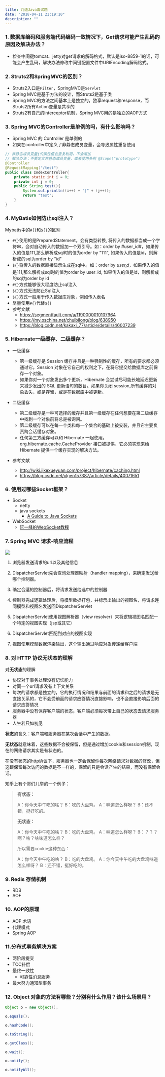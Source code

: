 ```yaml
---
title: 几道Java面试题
date: "2018-04-11 21:19:10"
description: ""
---
```

### 1. 数据库编码和服务端代码编码一致情况下，Get请求可能产生乱码的原因及解决办法？

- 检查中间键tomcat、jetty对get请求的解码格式，默认是iso-8859-1的话，可能会产生乱码，解决办法修改中间键配置文件中URIEncoding解码格式。

### 2. Struts2和SpringMVC的区别？

- Struts2入口是`Filter`，SpringMVC是`Servlet`
- Spring MVC是基于方法的设计，而Struts2是基于类
- Spring MVC的方法之间基本上是独立的，独享request和response，而Struts2所有Action变量是共享的
- Struts2有自己的interceptor机制，Spring MVC用的是独立的AOP方式

### 3. Spring MVC的Controller是单例的吗，有什么影响吗？

- Spring MVC 的 Controller 是单例的
- 如果在controller中定义了非静态成员变量，会导致属性重复使用

```java
// 非静态成员变量j的属性值会重复利用，不会累加
// 解决办法：不要定义非静态成员变量，或者使用多例 @Scope("prototype")
@Controller
@RequestMapping("/test")
public class IndexController{
	private static int i = 0;
	private int j = 0;
	public String test(){
		System.out.println((i++) + "|" + (j++));
		return "test";
	}
}

```

### 4. MyBatis如何防止sql注入？

Mybatis中的`#{}`和`${}`的区别

- `#{}`使用的是PreparedStatement，会有类型转换, 将传入的数据都当成一个字符串，会对自动传入的数据加一个双引号。如：order by #user_id#，如果传入的值是111,那么解析成sql时的值为order by "111", 如果传入的值是id，则解析成的sql为order by "id"
- `${}`将传入的数据直接显示生成在sql中。如：order by $user_id$，如果传入的值是111,那么解析成sql时的值为order by user_id,  如果传入的值是id，则解析成的sql为order by id
- `#{}`方式能够很大程度防止sql注入
- `${}`方式无法防止Sql注入
- `${}`方式一般用于传入数据库对象，例如传入表名
- 尽量使用`#{}`代替`${}`
- 参考文献
	- https://segmentfault.com/a/1190000010107964
	- https://my.oschina.net/chuibilong/blog/638950
	- https://blog.csdn.net/kakaxi_77/article/details/46007239

### 5. Hibernate一级缓存、二级缓存？
- 一级缓存
	- 第一级缓存是 Session 缓存并且是一种强制性的缓存，所有的要求都必须通过它。Session 对象在它自己的权利之下，在将它提交给数据库之前保存一个对象。
	- 如果你对一个对象发出多个更新，Hibernate 会尝试尽可能长地延迟更新来减少发出的 SQL 更新语句的数目。如果你关闭 session,所有缓存的对象丢失，或是存留，或是在数据库中被更新。

- 二级缓存
	- 第二级缓存是一种可选择的缓存并且第一级缓存在任何想要在第二级缓存中找到一个对象前将总是被询问。
	- 第二级缓存可以在每一个类和每一个集合的基础上被安装，并且它主要负责跨会话缓存对象。
	- 任何第三方缓存可以和 Hibernate 一起使用。org.hibernate.cache.CacheProvider 接口被提供，它必须实现来给 Hibernate 提供一个缓存实现的解决方法。

- 参考文献
	- http://wiki.jikexueyuan.com/project/hibernate/caching.html
	- https://blog.csdn.net/xlgen157387/article/details/40071651 

### 6. 使用过哪些Socket框架？

- Socket
  - netty
  - java sockets 
    - [A Guide to Java Sockets](https://www.baeldung.com/a-guide-to-java-sockets)
- WebSocket 
  - [阮一峰的WebSocket教程]([http://www.ruanyifeng.com/blog/2017/05/websocket.html](http://www.ruanyifeng.com/blog/2017/05/websocket.html))

### 7. Spring MVC 请求-响应流程
![](https://raw.githubusercontent.com/jasonyang86/nocoder/master/data/images/201804/springmvc%E8%AF%B7%E6%B1%82%E8%B7%9F%E8%B8%AA.png)

1. 浏览器发送请求的url以及其他信息

2. DispatcherServlet先会查询处理器映射（handler mapping），来确定发送给哪个控制器。

3. 确定合适的控制器后，将请求发送给选中的控制器

4. 控制器完成逻辑处理后，将模型数据打包，并标示出输出的视图名，将请求连同模型和视图名发送回DispatcherServlet

5. DispatcherServlet使用视图解析器（view resolver）来将逻辑视图名匹配一个特定的视图实现（jsp或其它）

6. DispatcherServlet匹配到对应的视图实现

7. 视图使用模型数据渲染输出，这个输出通过响应对象传递给客户端

### 8. 对 HTTP 协议无状态的理解
对**无状态**的理解

- 协议对于事务处理没有记忆能力
- 对同一个url请求没有上下文关系
- 每次的请求都是独立的，它的执行情况和结果与前面的请求和之后的请求是无直接关系的，它不会受前面的请求应答情况直接影响，也不会直接影响后面的请求应答情况
- 服务器中没有保存客户端的状态，客户端必须每次带上自己的状态去请求服务器
- 人生若只如初见

**状态**的含义：客户端和服务器在某次会话中产生的数据。

**无状态**就意味着，这些数据不会被保留，但是通过增加cookie和session机制，现在的网络请求其实是有状态的。

在没有状态的http协议下，服务器也一定会保留你每次网络请求对数据的修改，但这跟保留每次访问的数据是不一样的，保留的只是会话产生的结果，而没有保留会话。

知乎上有个哥们儿举的一个例子：

> **有状态：**
> 
> A：你今天中午吃的啥？
> B：吃的大盘鸡。
> A：味道怎么样呀？
> B：还不错，挺好吃的。
> 
> **无状态：**
> 
> A：你今天中午吃的啥？
> B：吃的大盘鸡。
> A：味道怎么样呀？
> B：？？？啊？啥？啥味道怎么样？
> 
> 所以需要cookie这种东西：
> 
> A：你今天中午吃的啥？
> B：吃的大盘鸡。
> A：你今天中午吃的大盘鸡味道怎么样呀？
> B：还不错，挺好吃的。

### 9. Redis 存储机制

- RDB
- AOF

### 10. AOP的原理

- AOP 术语
- 代理模式
- Spring AOP

### 11.分布式事务解决方案

- 两阶段提交
- TCC补偿
- 最终一致性
	- 可靠性消息服务
- 最大努力通知型事务

### 12. Object 对象的方法有哪些？分别有什么作用？该什么场景用？ 

```java 
Object o = new Object(); 

o.equals(); 

o.hashCode(); 

o.toString(); 

o.getClass(); 

o.wait(); 

o.notify(); 

o.notifyAll(); 

```